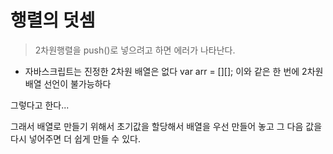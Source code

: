 # 행렬의 덧셈

> 2차원행렬을 push()로 넣으려고 하면
> 에러가 나타난다.

- 자바스크립트는 진정한 2차원 배열은 없다
  var arr = [][]; 이와 같은 한 번에 2차원 배열 선언이 불가능하다

그렇다고 한다...

그래서 배열로 만들기 위해서 초기값을 할당해서 배열을 우선 만들어 놓고 그 다음 값을 다시 넣어주면 더 쉽게 만들 수 있다.

